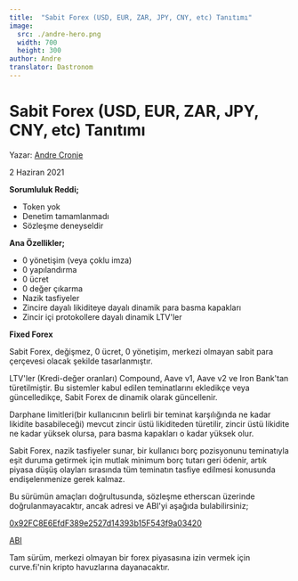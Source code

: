 ```yaml
---
title:  "Sabit Forex (USD, EUR, ZAR, JPY, CNY, etc) Tanıtımı"
image:
  src: ./andre-hero.png
  width: 700
  height: 300
author: Andre
translator: Dastronom
---
```


# Sabit Forex (USD, EUR, ZAR, JPY, CNY, etc) Tanıtımı

Yazar: [Andre Cronje](https://twitter.com/AndreCronjeTech) 

2 Haziran 2021

**Sorumluluk Reddi;**

- Token yok
- Denetim tamamlanmadı
- Sözleşme deneyseldir

**Ana Özellikler;**

- 0 yönetişim (veya çoklu imza)
- 0 yapılandırma
- 0 ücret
- 0 değer çıkarma
- Nazik tasfiyeler
- Zincire dayalı likiditeye dayalı dinamik para basma kapakları
- Zincir içi protokollere dayalı dinamik LTV'ler

**Fixed Forex**

Sabit Forex, değişmez, 0 ücret, 0 yönetişim, merkezi olmayan sabit para çerçevesi olacak şekilde tasarlanmıştır.

LTV'ler (Kredi-değer oranları) Compound, Aave v1, Aave v2 ve Iron Bank'tan türetilmiştir. Bu sistemler kabul edilen teminatlarını ekledikçe veya güncelledikçe, Sabit Forex de dinamik olarak güncellenir.

Darphane limitleri(bir kullanıcının belirli bir teminat karşılığında ne kadar likidite basabileceği) mevcut zincir üstü likiditeden türetilir, zincir üstü likidite ne kadar yüksek olursa, para basma kapakları o kadar yüksek olur.

Sabit Forex, nazik tasfiyeler sunar, bir kullanıcı borç pozisyonunu teminatıyla eşit duruma getirmek için mutlak minimum borç tutarı geri ödenir, artık piyasa düşüş olayları sırasında tüm teminatın tasfiye edilmesi konusunda endişelenmenize gerek kalmaz.

Bu sürümün amaçları doğrultusunda, sözleşme etherscan üzerinde doğrulanmayacaktır, ancak adresi ve ABI'yi aşağıda bulabilirsiniz;

[0x92FC8E6EfdF389e2527d14393b15F543f9a03420](https://etherscan.io/address/0x92fc8e6efdf389e2527d14393b15f543f9a03420)

[ABI](https://gist.github.com/andrecronje/4ce11e8603a7f61af4619a86647db1d4)

Tam sürüm, merkezi olmayan bir forex piyasasına izin vermek için curve.fi'nin kripto havuzlarına dayanacaktır.